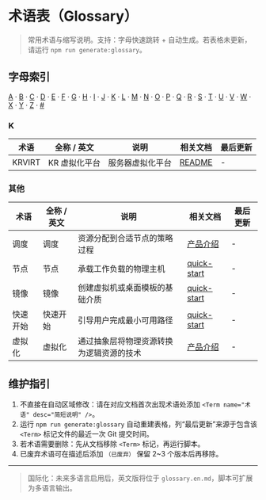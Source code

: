 <!--
	本文件支持自动生成。
	约定：由脚本 `npm run generate:glossary` 扫描仓库中形如 <Term name="KRVIRT" desc="..." /> 的标记并写入
	AUTO-GLOSSARY 区域。区域外（本说明、维护指引等）可以自由编辑，不会被覆盖。
-->

# 术语表（Glossary）

> 常用术语与缩写说明。支持：字母快速跳转 + 自动生成。若表格未更新，请运行 `npm run generate:glossary`。

## 字母索引

[A](#a) · [B](#b) · [C](#c) · [D](#d) · [E](#e) · [F](#f) · [G](#g) · [H](#h) · [I](#i) · [J](#j) · [K](#k) · [L](#l) · [M](#m) · [N](#n) · [O](#o) · [P](#p) · [Q](#q) · [R](#r) · [S](#s) · [T](#t) · [U](#u) · [V](#v) · [W](#w) · [X](#x) · [Y](#y) · [Z](#z) · [#](#其他)

<!-- AUTO-GLOSSARY:BEGIN -->
<!-- 该区域由脚本自动生成。请勿手动编辑下面到 END 之间的内容。 -->

### K

| 术语 | 全称 / 英文 | 说明 | 相关文档 | 最后更新 |
|------|-------------|------|----------|-----------|
| KRVIRT | KR 虚拟化平台 | 服务器虚拟化平台 | [README](./README.md) | - |

### 其他

| 术语 | 全称 / 英文 | 说明 | 相关文档 | 最后更新 |
|------|-------------|------|----------|-----------|
| 调度 | 调度 | 资源分配到合适节点的策略过程 | [产品介绍](./index.md) | - |
| 节点 | 节点 | 承载工作负载的物理主机 | [quick-start](./quick-start.md) | - |
| 镜像 | 镜像 | 创建虚拟机或桌面模板的基础介质 | [quick-start](./quick-start.md) | - |
| 快速开始 | 快速开始 | 引导用户完成最小可用路径 | [quick-start](./quick-start.md) | - |
| 虚拟化 | 虚拟化 | 通过抽象层将物理资源转换为逻辑资源的技术 | [产品介绍](./index.md) | - |

<!-- AUTO-GLOSSARY:END -->

## 维护指引
1. 不直接在自动区域修改：请在对应文档首次出现术语处添加 `<Term name="术语" desc="简短说明" />`。
2. 运行 `npm run generate:glossary` 自动重建表格，列“最后更新”来源于包含该 `<Term>` 标记文件的最近一次 Git 提交时间。
3. 若术语需要删除：先从文档移除 `<Term>` 标记，再运行脚本。
4. 已废弃术语可在描述后添加 `（已废弃）` 保留 2~3 个版本后再移除。

---
> 国际化：未来多语言启用后，英文版将位于 `glossary.en.md`，脚本可扩展为多语言输出。
